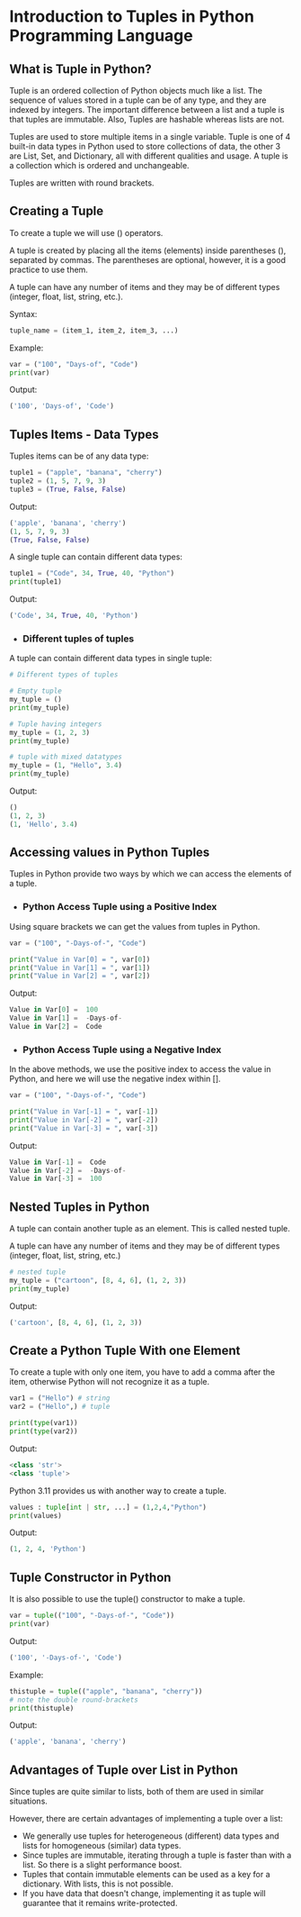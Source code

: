 # Introduction to Tuples in Python Programming Language

## What is Tuple in Python?

Tuple is an ordered collection of Python objects much like a list. The sequence of values stored in a tuple can be of any type, and they are indexed by integers. The important difference between a list and a tuple is that tuples are immutable. Also, Tuples are hashable whereas lists are not.

Tuples are used to store multiple items in a single variable. Tuple is one of 4 built-in data types in Python used to store collections of data, the other 3 are List, Set, and Dictionary, all with different qualities and usage. A tuple is a collection which is ordered and unchangeable.

Tuples are written with round brackets.

## Creating a Tuple

To create a tuple we will use () operators.
 
A tuple is created by placing all the items (elements) inside parentheses (), separated by commas. The parentheses are optional, however, it is a good practice to use them.

A tuple can have any number of items and they may be of different types (integer, float, list, string, etc.).

Syntax:

```python
tuple_name = (item_1, item_2, item_3, ...)
```

Example:

```python
var = ("100", "Days-of", "Code")
print(var)
```

Output:

```python
('100', 'Days-of', 'Code')
```

## Tuples Items - Data Types

Tuples items can be of any data type: 

```python
tuple1 = ("apple", "banana", "cherry")
tuple2 = (1, 5, 7, 9, 3)
tuple3 = (True, False, False)
```

Output:

```python
('apple', 'banana', 'cherry')
(1, 5, 7, 9, 3)
(True, False, False)
```

A single tuple can contain different data types:

```python
tuple1 = ("Code", 34, True, 40, "Python")
print(tuple1)
```

Output:

```python
('Code', 34, True, 40, 'Python')
```

- ### Different tuples of tuples

A tuple can contain different data types in single tuple:

```python
# Different types of tuples

# Empty tuple
my_tuple = ()
print(my_tuple)

# Tuple having integers
my_tuple = (1, 2, 3)
print(my_tuple)

# tuple with mixed datatypes
my_tuple = (1, "Hello", 3.4)
print(my_tuple)
```

Output:

```python
()
(1, 2, 3)
(1, 'Hello', 3.4)
```

## Accessing values in Python Tuples

Tuples in Python provide two ways by which we can access the elements of a tuple.

- ### Python Access Tuple using a Positive Index

Using square brackets we can get the values from tuples in Python.

```python
var = ("100", "-Days-of-", "Code")

print("Value in Var[0] = ", var[0])
print("Value in Var[1] = ", var[1])
print("Value in Var[2] = ", var[2])
```

Output:

```python
Value in Var[0] =  100
Value in Var[1] =  -Days-of-
Value in Var[2] =  Code
```

- ### Python Access Tuple using a Negative Index

In the above methods, we use the positive index to access the value in Python, and here we will use the negative index within [].

```python
var = ("100", "-Days-of-", "Code")

print("Value in Var[-1] = ", var[-1])
print("Value in Var[-2] = ", var[-2])
print("Value in Var[-3] = ", var[-3])
```

Output:

```python
Value in Var[-1] =  Code
Value in Var[-2] =  -Days-of-
Value in Var[-3] =  100
```

## Nested Tuples in Python

A tuple can contain another tuple as an element. This is called nested tuple.

A tuple can have any number of items and they may be of different types (integer, float, list, string, etc.)

```python
# nested tuple
my_tuple = ("cartoon", [8, 4, 6], (1, 2, 3))
print(my_tuple)
```

Output:

```python
('cartoon', [8, 4, 6], (1, 2, 3))
```

## Create a Python Tuple With one Element

To create a tuple with only one item, you have to add a comma after the item, otherwise Python will not recognize it as a tuple.

```python
var1 = ("Hello") # string
var2 = ("Hello",) # tuple

print(type(var1))
print(type(var2))
```

Output:

```python
<class 'str'>
<class 'tuple'>
```

Python 3.11 provides us with another way to create a tuple.

```python
values : tuple[int | str, ...] = (1,2,4,"Python")
print(values)
```

Output:

```python
(1, 2, 4, 'Python')
```

## Tuple Constructor in Python

It is also possible to use the tuple() constructor to make a tuple.

```python
var = tuple(("100", "-Days-of-", "Code"))
print(var)
```

Output:

```python
('100', '-Days-of-', 'Code')
```

Example:

```python
thistuple = tuple(("apple", "banana", "cherry")) 
# note the double round-brackets
print(thistuple)
```

Output:

```python
('apple', 'banana', 'cherry')
```

## Advantages of Tuple over List in Python

Since tuples are quite similar to lists, both of them are used in similar situations.

However, there are certain advantages of implementing a tuple over a list:

- We generally use tuples for heterogeneous (different) data types and lists for homogeneous (similar) data types.
- Since tuples are immutable, iterating through a tuple is faster than with a list. So there is a slight performance boost.
- Tuples that contain immutable elements can be used as a key for a dictionary. With lists, this is not possible.
- If you have data that doesn't change, implementing it as tuple will guarantee that it remains write-protected.